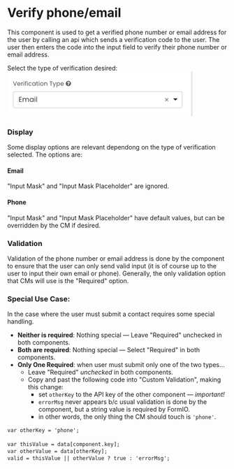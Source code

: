 # Verify phone/email

This component is used to get a verified phone number or email address for the user by calling an api which sends
a verification code to the user. The user then enters the code into the input field to verify their phone number or email address.

Select the type of verification desired:
![Text Field](img/verification-option.png)
### Display
Some display options are relevant dependong on the type of verification selected. The options are:
#### Email
"Input Mask" and "Input Mask Placeholder" are ignored.
#### Phone
"Input Mask" and "Input Mask Placeholder" have default values, but can be overridden by the CM if desired.
### Validation
Validation of the phone number or email address is done by the component to ensure that the user can only send valid input (it is of course up 
to the user to input their own email or phone). Generally, the only validation option that CMs will use is the "Required" option.
### Special Use Case:
In the case where the user must submit a contact requires some special handling.
- **Neither is required**: Nothing special — Leave "Required" unchecked in both components.
- **Both are required**: Nothing special — Select "Required" in both components.
- **Only One Required**: when user must submit only one of the two types…
  - Leave "Required" _unchecked_ in both components.
  - Copy and past the following code into "Custom Validation", making this change:
    - set `otherKey` to the API key of the other component — _important!_
    - `errorMsg` never appears b/c usual validation is done by the component, but a string value is required by FormIO.
    - in other words, the only thing the CM should touch is `'phone'`.

`````
var otherKey = 'phone';

var thisValue = data[component.key];
var otherValue = data[otherKey];
valid = thisValue || otherValue ? true : 'errorMsg';


